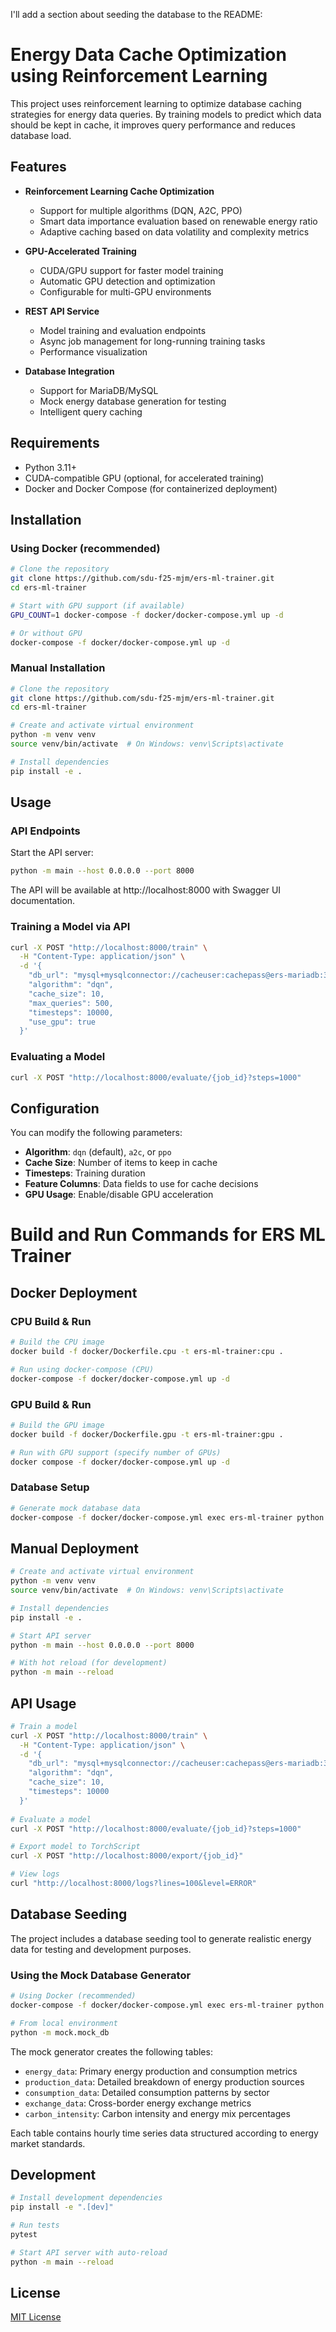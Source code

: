 I'll add a section about seeding the database to the README:

# Energy Data Cache Optimization using Reinforcement Learning

This project uses reinforcement learning to optimize database caching strategies for energy data queries. By training
models to predict which data should be kept in cache, it improves query performance and reduces database load.

## Features

- **Reinforcement Learning Cache Optimization**
    - Support for multiple algorithms (DQN, A2C, PPO)
    - Smart data importance evaluation based on renewable energy ratio
    - Adaptive caching based on data volatility and complexity metrics

- **GPU-Accelerated Training**
    - CUDA/GPU support for faster model training
    - Automatic GPU detection and optimization
    - Configurable for multi-GPU environments

- **REST API Service**
    - Model training and evaluation endpoints
    - Async job management for long-running training tasks
    - Performance visualization

- **Database Integration**
    - Support for MariaDB/MySQL
    - Mock energy database generation for testing
    - Intelligent query caching

## Requirements

- Python 3.11+
- CUDA-compatible GPU (optional, for accelerated training)
- Docker and Docker Compose (for containerized deployment)

## Installation

### Using Docker (recommended)

```bash
# Clone the repository
git clone https://github.com/sdu-f25-mjm/ers-ml-trainer.git
cd ers-ml-trainer

# Start with GPU support (if available)
GPU_COUNT=1 docker-compose -f docker/docker-compose.yml up -d

# Or without GPU
docker-compose -f docker/docker-compose.yml up -d
```

### Manual Installation

```bash
# Clone the repository
git clone https://github.com/sdu-f25-mjm/ers-ml-trainer.git
cd ers-ml-trainer

# Create and activate virtual environment
python -m venv venv
source venv/bin/activate  # On Windows: venv\Scripts\activate

# Install dependencies
pip install -e .
```

## Usage

### API Endpoints

Start the API server:

```bash
python -m main --host 0.0.0.0 --port 8000
```

The API will be available at http://localhost:8000 with Swagger UI documentation.

### Training a Model via API

```bash
curl -X POST "http://localhost:8000/train" \
  -H "Content-Type: application/json" \
  -d '{
    "db_url": "mysql+mysqlconnector://cacheuser:cachepass@ers-mariadb:3306/cache_db",
    "algorithm": "dqn",
    "cache_size": 10,
    "max_queries": 500,
    "timesteps": 10000,
    "use_gpu": true
  }'
```

### Evaluating a Model

```bash
curl -X POST "http://localhost:8000/evaluate/{job_id}?steps=1000"
```

## Configuration

You can modify the following parameters:

- **Algorithm**: `dqn` (default), `a2c`, or `ppo`
- **Cache Size**: Number of items to keep in cache
- **Timesteps**: Training duration
- **Feature Columns**: Data fields to use for cache decisions
- **GPU Usage**: Enable/disable GPU acceleration

# Build and Run Commands for ERS ML Trainer

## Docker Deployment

### CPU Build & Run

```bash
# Build the CPU image
docker build -f docker/Dockerfile.cpu -t ers-ml-trainer:cpu .
```

```bash
# Run using docker-compose (CPU)
docker-compose -f docker/docker-compose.yml up -d
```

### GPU Build & Run

```bash
# Build the GPU image
docker build -f docker/Dockerfile.gpu -t ers-ml-trainer:gpu .
```

```bash
# Run with GPU support (specify number of GPUs)
docker compose -f docker/docker-compose.yml up -d
```

### Database Setup

```bash
# Generate mock database data
docker-compose -f docker/docker-compose.yml exec ers-ml-trainer python -m mock.mock_db
```

## Manual Deployment

```bash
# Create and activate virtual environment
python -m venv venv
source venv/bin/activate  # On Windows: venv\Scripts\activate

# Install dependencies
pip install -e .

# Start API server
python -m main --host 0.0.0.0 --port 8000

# With hot reload (for development)
python -m main --reload
```

## API Usage

```bash
# Train a model
curl -X POST "http://localhost:8000/train" \
  -H "Content-Type: application/json" \
  -d '{
    "db_url": "mysql+mysqlconnector://cacheuser:cachepass@ers-mariadb:3306/cache_db",
    "algorithm": "dqn",
    "cache_size": 10,
    "timesteps": 10000
  }'
  
# Evaluate a model
curl -X POST "http://localhost:8000/evaluate/{job_id}?steps=1000"

# Export model to TorchScript
curl -X POST "http://localhost:8000/export/{job_id}"

# View logs
curl "http://localhost:8000/logs?lines=100&level=ERROR"
```

## Database Seeding

The project includes a database seeding tool to generate realistic energy data for testing and development purposes.

### Using the Mock Database Generator

```bash
# Using Docker (recommended)
docker-compose -f docker/docker-compose.yml exec ers-ml-trainer python -m mock.mock_db

# From local environment
python -m mock.mock_db
```

The mock generator creates the following tables:

- `energy_data`: Primary energy production and consumption metrics
- `production_data`: Detailed breakdown of energy production sources
- `consumption_data`: Detailed consumption patterns by sector
- `exchange_data`: Cross-border energy exchange metrics
- `carbon_intensity`: Carbon intensity and energy mix percentages

Each table contains hourly time series data structured according to energy market standards.

## Development

```bash
# Install development dependencies
pip install -e ".[dev]"

# Run tests
pytest

# Start API server with auto-reload
python -m main --reload
```

## License

[MIT License](LICENSE)